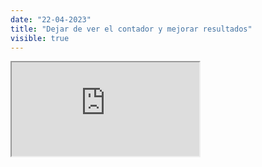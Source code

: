 ```yaml
---
date: "22-04-2023"
title: "Dejar de ver el contador y mejorar resultados"
visible: true
---
```

<iframe src="https://www.youtube.com/embed/Z2HOKsGenHM" allowfullscreen></iframe>
